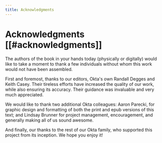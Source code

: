 ```yaml
---
title: Acknowledgments
---
```

# Acknowledgments [[#acknowledgments]]

The authors of the book in your hands today (physically or digitally) would like to take a moment to thank a few individuals without whom this work would not have been assembled.

First and foremost, thanks to our editors, Okta's own Randall Degges and Keith Casey. Their tireless efforts have increased the quality of our work, while also ensuring its accuracy. Their guidance was invaluable and very much appreciated.

We would like to thank two additional Okta colleagues: Aaron Parecki, for graphic design and formatting of both the print and epub versions of this text; and Lindsay Brunner for project management, encouragement, and generally making all of us sound awesome.

And finally, our thanks to the rest of our Okta family, who supported this project from its inception. We hope you enjoy it!
